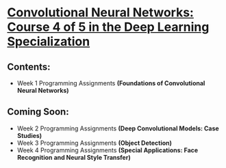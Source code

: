 # [Convolutional Neural Networks: Course 4 of 5 in the Deep Learning Specialization](https://www.coursera.org/learn/convolutional-neural-networks)  
   
## Contents:
  * Week 1 Programming Assignments **(Foundations of Convolutional Neural Networks)**
  
  
## Coming Soon:
  * Week 2 Programming Assignments **(Deep Convolutional Models: Case Studies)**
  * Week 3 Programming Assignments **(Object Detection)**
  * Week 4 Programming Assignments **(Special Applications: Face Recognition and Neural Style Transfer)**
